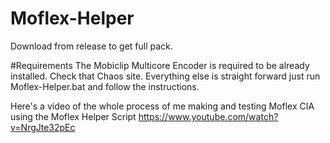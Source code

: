 # Moflex-Helper
Download from release to get full pack.

#Requirements
The Mobiclip Multicore Encoder is required to be already installed. Check that Chaos site.
Everything else is straight forward just run Moflex-Helper.bat and follow the instructions.

Here's a video of the whole process of me making and testing Moflex CIA using the Moflex Helper Script
https://www.youtube.com/watch?v=NrgJte32pEc
